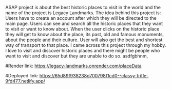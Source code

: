 ASAP project is about the best historic places to visit in the world and the name of the project is Legacy Landmarks. The idea behind this project is: Users have to create an account after which they will be directed to the main page. Users can see and search all the historic places that they want to visit or want to know about. When the user clicks on the historic place they will get to know about the place, its past, old and famous monuments, about the people and their culture. User will also get the best and shortest way of transport to that place. I came across this project through my hobby. I love to visit and discover historic places and there might be people who want to visit and discover but they are unable to do so. asdfgbhnm, 

#Render link: https://legacy-landmarks.onrender.com/placeData

#Deployed link:  https://65d89f938238d700798f1cd0--classy-trifle-9fd477.netlify.app/
